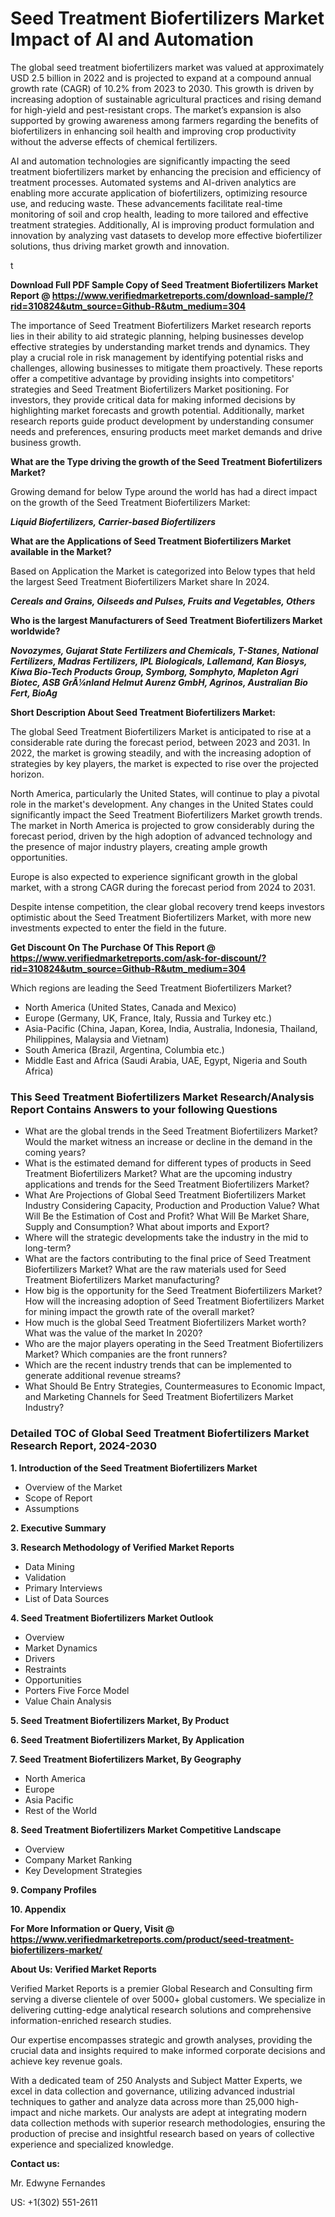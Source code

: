 <meta name="title" content="Global Seed Treatment Biofertilizers Market Impact of AI and Automation"><meta name="description" content="The global seed treatment biofertilizers market was valued at approximately USD 2.5 billion in 2022 and is projected to expand at a compound annual growth rate (CAGR) "><meta name="title" content="Seed Treatment Biofertilizers Market Size, Share, Scope, Trends, Growth, Opportunities, Analysis, Forecast"><h1>Seed Treatment Biofertilizers Market Impact of AI and Automation</h1><p>The global seed treatment biofertilizers market was valued at approximately USD 2.5 billion in 2022 and is projected to expand at a compound annual growth rate (CAGR) of 10.2% from 2023 to 2030. This growth is driven by increasing adoption of sustainable agricultural practices and rising demand for high-yield and pest-resistant crops. The market’s expansion is also supported by growing awareness among farmers regarding the benefits of biofertilizers in enhancing soil health and improving crop productivity without the adverse effects of chemical fertilizers.</p><p>AI and automation technologies are significantly impacting the seed treatment biofertilizers market by enhancing the precision and efficiency of treatment processes. Automated systems and AI-driven analytics are enabling more accurate application of biofertilizers, optimizing resource use, and reducing waste. These advancements facilitate real-time monitoring of soil and crop health, leading to more tailored and effective treatment strategies. Additionally, AI is improving product formulation and innovation by analyzing vast datasets to develop more effective biofertilizer solutions, thus driving market growth and innovation.</p>t</p><p id="" class=""><strong>Download Full PDF Sample Copy of Seed Treatment Biofertilizers Market Report @ <a href="https://www.verifiedmarketreports.com/download-sample/?rid=310824&utm_source=Github-R&utm_medium=304" target="_blank">https://www.verifiedmarketreports.com/download-sample/?rid=310824&utm_source=Github-R&utm_medium=304</a></strong></p><p>The importance of&nbsp;Seed Treatment Biofertilizers Market research reports lies in their ability to aid strategic planning, helping businesses develop effective strategies by understanding market trends and dynamics. They play a crucial role in risk management by identifying potential risks and challenges, allowing businesses to mitigate them proactively. These reports offer a competitive advantage by providing insights into competitors' strategies and Seed Treatment Biofertilizers Market positioning. For investors, they provide critical data for making informed decisions by highlighting market forecasts and growth potential. Additionally, market research reports guide product development by understanding consumer needs and preferences, ensuring products meet market demands and drive business growth.</p><p><strong>What are the&nbsp;Type driving the growth of the Seed Treatment Biofertilizers Market?</strong></p><p id="" class="">Growing demand for below Type around the world has had a direct impact on the growth of the Seed Treatment Biofertilizers Market:</p><em><strong>Liquid Biofertilizers, Carrier-based Biofertilizers</strong></em></p><strong>What are the&nbsp;Applications&nbsp;of Seed Treatment Biofertilizers Market available in the Market?</strong></p><p id="" class="">Based on Application the Market is categorized into Below types that held the largest Seed Treatment Biofertilizers Market share In 2024.</p><em><strong>Cereals and Grains, Oilseeds and Pulses, Fruits and Vegetables, Others</strong></em></p><strong>Who is the largest Manufacturers of Seed Treatment Biofertilizers Market worldwide?</strong></p><p><em><strong>Novozymes, Gujarat State Fertilizers and Chemicals, T-Stanes, National Fertilizers, Madras Fertilizers, IPL Biologicals, Lallemand, Kan Biosys, Kiwa Bio-Tech Products Group, Symborg, Somphyto, Mapleton Agri Biotec, ASB GrÃ¼nland Helmut Aurenz GmbH, Agrinos, Australian Bio Fert, BioAg</strong></em></p><p id="" class=""><strong>Short Description About Seed Treatment Biofertilizers Market:</strong></p><p>The global Seed Treatment Biofertilizers Market is anticipated to rise at a considerable rate during the forecast period, between 2023 and 2031. In 2022, the market is growing steadily, and with the increasing adoption of strategies by key players, the market is expected to rise over the projected horizon.</p><p>North America, particularly the United States, will continue to play a pivotal role in the market's development. Any changes in the United States could significantly impact the Seed Treatment Biofertilizers Market growth trends. The market in North America is projected to grow considerably during the forecast period, driven by the high adoption of advanced technology and the presence of major industry players, creating ample growth opportunities.</p><p>Europe is also expected to experience significant growth in the global market, with a strong CAGR during the forecast period from 2024 to 2031.</p><p>Despite intense competition, the clear global recovery trend keeps investors optimistic about the Seed Treatment Biofertilizers Market, with more new investments expected to enter the field in the future.</p><p id="" class=""><strong>Get Discount On The Purchase Of This Report @ <a href="https://www.verifiedmarketreports.com/ask-for-discount/?rid=310824&utm_source=Github-R&utm_medium=304" target="_blank">https://www.verifiedmarketreports.com/ask-for-discount/?rid=310824&utm_source=Github-R&utm_medium=304</a></strong></p>Which regions are leading the Seed Treatment Biofertilizers Market?</p><ul><li>North America (United States, Canada and Mexico)</li><li>Europe (Germany, UK, France, Italy, Russia and Turkey etc.)</li><li>Asia-Pacific (China, Japan, Korea, India, Australia, Indonesia, Thailand, Philippines, Malaysia and Vietnam)</li><li>South America (Brazil, Argentina, Columbia etc.)</li><li>Middle East and Africa (Saudi Arabia, UAE, Egypt, Nigeria and South Africa)</li></ul><h3 id="" class="">This Seed Treatment Biofertilizers Market Research/Analysis Report Contains Answers to your following Questions</h3><ul><li>What are the global trends in the Seed Treatment Biofertilizers Market? Would the market witness an increase or decline in the demand in the coming years?</li><li>What is the estimated demand for different types of products in Seed Treatment Biofertilizers Market? What are the upcoming industry applications and trends for the Seed Treatment Biofertilizers Market?</li><li>What Are Projections of Global Seed Treatment Biofertilizers Market Industry Considering Capacity, Production and Production Value? What Will Be the Estimation of Cost and Profit? What Will Be Market Share, Supply and Consumption? What about imports and Export?</li><li>Where will the strategic developments take the industry in the mid to long-term?</li><li>What are the factors contributing to the final price of Seed Treatment Biofertilizers Market? What are the raw materials used for Seed Treatment Biofertilizers Market manufacturing?</li><li>How big is the opportunity for the Seed Treatment Biofertilizers Market? How will the increasing adoption of Seed Treatment Biofertilizers Market for mining impact the growth rate of the overall market?</li><li>How much is the global Seed Treatment Biofertilizers Market worth? What was the value of the market In 2020?</li><li>Who are the major players operating in the Seed Treatment Biofertilizers Market? Which companies are the front runners?</li><li>Which are the recent industry trends that can be implemented to generate additional revenue streams?</li><li>What Should Be Entry Strategies, Countermeasures to Economic Impact, and Marketing Channels for Seed Treatment Biofertilizers Market Industry?</li></ul><h3 id="" class="">Detailed TOC of Global Seed Treatment Biofertilizers Market Research Report, 2024-2030</h3><p id="" class=""><strong>1. Introduction of the Seed Treatment Biofertilizers Market</strong></p><ul><li>Overview of the Market</li><li>Scope of Report</li><li>Assumptions</li></ul><p id="" class=""><strong>2. Executive Summary</strong></p><p id="" class=""><strong>3. Research Methodology of Verified Market Reports</strong></p><ul><li>Data Mining</li><li>Validation</li><li>Primary Interviews</li><li>List of Data Sources</li></ul><p id="" class=""><strong>4. Seed Treatment Biofertilizers Market Outlook</strong></p><ul><li>Overview</li><li>Market Dynamics</li><li>Drivers</li><li>Restraints</li><li>Opportunities</li><li>Porters Five Force Model</li><li>Value Chain Analysis</li></ul><p id="" class=""><strong>5. Seed Treatment Biofertilizers Market, By Product</strong></p><p id="" class=""><strong>6. Seed Treatment Biofertilizers Market, By Application</strong></p><p id="" class=""><strong>7. Seed Treatment Biofertilizers Market, By Geography</strong></p><ul><li>North America</li><li>Europe</li><li>Asia Pacific</li><li>Rest of the World</li></ul><p id="" class=""><strong>8. Seed Treatment Biofertilizers Market Competitive Landscape</strong></p><ul><li>Overview</li><li>Company Market Ranking</li><li>Key Development Strategies</li></ul><p id="" class=""><strong>9. Company Profiles</strong></p><p id="" class=""><strong>10. Appendix</strong></p><p id="" class=""><strong>For More Information or Query, Visit @ <a href="https://www.verifiedmarketreports.com/product/seed-treatment-biofertilizers-market/" target="_blank">https://www.verifiedmarketreports.com/product/seed-treatment-biofertilizers-market/</a></strong></p><p id="" class=""><strong>About Us: Verified Market Reports</strong></p><p id="" class="">Verified Market Reports is a premier Global Research and Consulting firm serving a diverse clientele of over 5000+ global customers. We specialize in delivering cutting-edge analytical research solutions and comprehensive information-enriched research studies.</p><p id="" class="">Our expertise encompasses strategic and growth analyses, providing the crucial data and insights required to make informed corporate decisions and achieve key revenue goals.</p><p id="" class="">With a dedicated team of 250 Analysts and Subject Matter Experts, we excel in data collection and governance, utilizing advanced industrial techniques to gather and analyze data across more than 25,000 high-impact and niche markets. Our analysts are adept at integrating modern data collection methods with superior research methodologies, ensuring the production of precise and insightful research based on years of collective experience and specialized knowledge.</p><p id="" class=""><strong>Contact us:</strong></p><p id="" class="">Mr. Edwyne Fernandes</p><p id="" class="">US: +1(302) 551-2611</p>